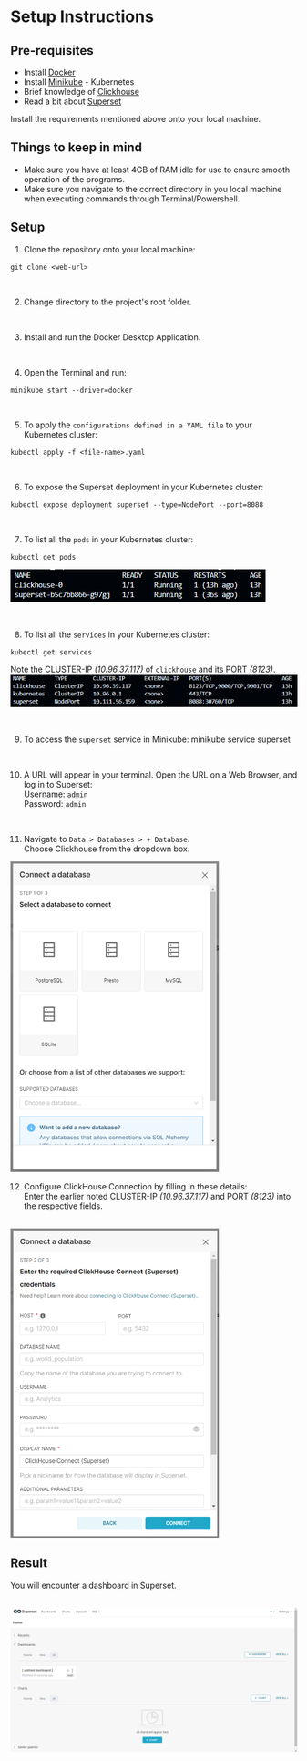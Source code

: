 # Setup Instructions

## Pre-requisites
* Install [Docker](https://docs.docker.com/get-docker/)
* Install [Minikube](https://minikube.sigs.k8s.io/docs/start/?arch=%2Fwindows%2Fx86-64%2Fstable%2F.exe+download) - Kubernetes
* Brief knowledge of [Clickhouse](https://clickhouse.com)
* Read a bit about [Superset](https://superset.apache.org)

Install the requirements mentioned above onto your local machine.

## Things to keep in mind
* Make sure you have at least 4GB of RAM idle for use to ensure smooth operation of the programs.
* Make sure you navigate to the correct directory in you local machine when executing commands through Terminal/Powershell.

## Setup
1. Clone the repository onto your local machine:
```
git clone <web-url>
```

<br>

2. Change directory to the project's root folder.

<br>

3. Install and run the Docker Desktop Application.

<br>

4. Open the Terminal and run:
```
minikube start --driver=docker
```

<br>

5. To apply the `configurations defined in a YAML file` to your Kubernetes cluster:
```
kubectl apply -f <file-name>.yaml
```

<br>

6. To expose the Superset deployment in your Kubernetes cluster:
```
kubectl expose deployment superset --type=NodePort --port=8088
```

<br>

7. To list all the `pods` in your Kubernetes cluster:
```
kubectl get pods
```
![Get pods](img/kubectl-get-pods.png)

<br>

8. To list all the `services` in your Kubernetes cluster:
```
kubectl get services
```
Note the CLUSTER-IP *(10.96.37.117)* of `clickhouse` and its PORT *(8123)*.
<br>
![Get servies](img/kubectl-get-services.png)

<br>

9. To access the `superset` service in Minikube:
minikube service superset

<br>

10. A URL will appear in your terminal. Open the URL on a Web Browser, and log in to Superset:<br>
Username: `admin`<br>
Password: `admin`

<br>

11. Navigate to `Data > Databases > + Database`.<br>
Choose Clickhouse from the dropdown box.
<img width="366" alt="Dropdown Box" src="img/dropdown-box.png">

<br>

12. Configure ClickHouse Connection by filling in these details: <br>
Enter the earlier noted CLUSTER-IP *(10.96.37.117)* and PORT *(8123)* into the respective fields.
<br>
<img width="366" alt="ClickHouse Configuration" src="img/clickhouse-config.png">

## Result

You will encounter a dashboard in Superset.

<br>

<img width="720" alt="Dropdown Box" src="img/dashboard.png">